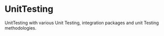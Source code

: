 # UnitTesting
UnitTesting with various Unit Testing, integration packages and unit Testing methodologies. 
